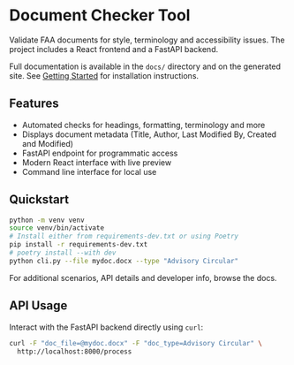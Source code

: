 # Document Checker Tool

Validate FAA documents for style, terminology and accessibility issues. The project includes a React frontend and a FastAPI backend.

Full documentation is available in the `docs/` directory and on the generated site. See [Getting Started](docs/getting-started.md) for installation instructions.

## Features
- Automated checks for headings, formatting, terminology and more
- Displays document metadata (Title, Author, Last Modified By, Created and Modified)
- FastAPI endpoint for programmatic access
- Modern React interface with live preview
- Command line interface for local use

## Quickstart
```bash
python -m venv venv
source venv/bin/activate
# Install either from requirements-dev.txt or using Poetry
pip install -r requirements-dev.txt
# poetry install --with dev
python cli.py --file mydoc.docx --type "Advisory Circular"
```

For additional scenarios, API details and developer info, browse the docs.

## API Usage

Interact with the FastAPI backend directly using `curl`:

```bash
curl -F "doc_file=@mydoc.docx" -F "doc_type=Advisory Circular" \
  http://localhost:8000/process
```
